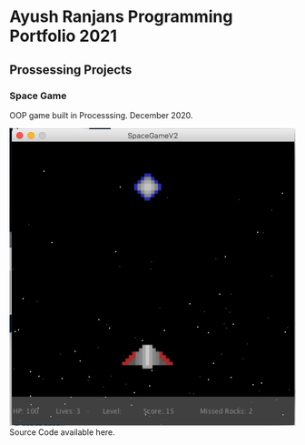 # Ayush Ranjans Programming Portfolio 2021

## Prossessing Projects

### Space Game
OOP game built in Processsing. December 2020.

![Image of Spacegame](https://raw.githubusercontent.com/Ayush-Ranjan1/programmingportfolio/gh-pages/images/SpaceGame.png)
Source Code available here.
